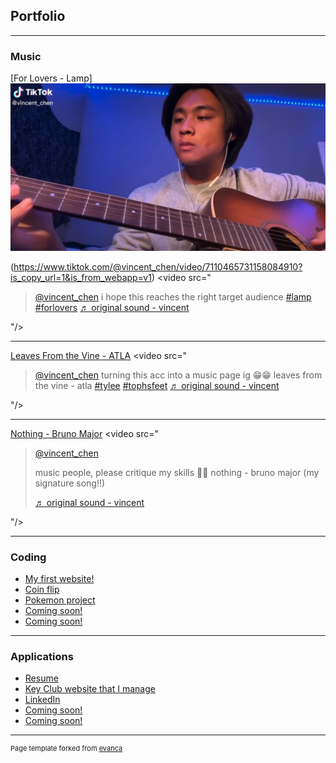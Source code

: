 ## Portfolio

---

### Music

[For Lovers - Lamp]
[![IMAGE_ALT](images/lamp.png)](https://www.tiktok.com/@vincent_chen/video/7110465731158084910?is_copy_url=1&is_from_webapp=v1)

(https://www.tiktok.com/@vincent_chen/video/7110465731158084910?is_copy_url=1&is_from_webapp=v1)
<video src="<blockquote class="tiktok-embed" cite="https://www.tiktok.com/@vincent_chen/video/7110465731158084910" data-video-id="7110465731158084910" style="max-width: 605px;min-width: 325px;" > <section> <a target="_blank" title="@vincent_chen" href="https://www.tiktok.com/@vincent_chen">@vincent_chen</a> i hope this reaches the right target audience <a title="lamp" target="_blank" href="https://www.tiktok.com/tag/lamp">#lamp</a> <a title="forlovers" target="_blank" href="https://www.tiktok.com/tag/forlovers">#forlovers</a> <a target="_blank" title="♬ original sound - vincent" href="https://www.tiktok.com/music/original-sound-7110465666302151470">♬ original sound - vincent</a> </section> </blockquote> <script async src="https://www.tiktok.com/embed.js"></script>"/>

---
[Leaves From the Vine - ATLA](https://www.tiktok.com/@vincent_chen/video/7110908009454259499?is_copy_url=1&is_from_webapp=v1)
<video src="<blockquote class="tiktok-embed" cite="https://www.tiktok.com/@vincent_chen/video/7110908009454259499" data-video-id="7110908009454259499" style="max-width: 605px;min-width: 325px;" > <section> <a target="_blank" title="@vincent_chen" href="https://www.tiktok.com/@vincent_chen">@vincent_chen</a> turning this acc into a music page ig 😁😁                leaves from the vine - atla <a title="tylee" target="_blank" href="https://www.tiktok.com/tag/tylee">#tylee</a> <a title="tophsfeet" target="_blank" href="https://www.tiktok.com/tag/tophsfeet">#tophsfeet</a> <a target="_blank" title="♬ original sound - vincent" href="https://www.tiktok.com/music/original-sound-7110907853875022635">♬ original sound - vincent</a> </section> </blockquote> <script async src="https://www.tiktok.com/embed.js"></script>"/>

---
[Nothing - Bruno Major](https://www.tiktok.com/@vincent_chen/video/7110909374318710062?is_copy_url=1&is_from_webapp=v1)
<video src="<blockquote class="tiktok-embed" cite="https://www.tiktok.com/@vincent_chen/video/7110909374318710062" data-video-id="7110909374318710062" style="max-width: 605px;min-width: 325px;" > <section> <a target="_blank" title="@vincent_chen" href="https://www.tiktok.com/@vincent_chen">@vincent_chen</a> <p>music people, please critique my skills 🙏🙏                                 nothing - bruno major (my signature song!!)</p> <a target="_blank" title="♬ original sound - vincent" href="https://www.tiktok.com/music/original-sound-7110909224288258858">♬ original sound - vincent</a> </section> </blockquote> <script async src="https://www.tiktok.com/embed.js"></script>"/>

---

### Coding

- [My first website!](https://wvcs.github.io/website-vincentchen-1/)
- [Coin flip](https://github.com/vincentchen1/python-coin-flip.git)
- [Pokemon project](https://github.com/vincentchen1/python-final-project.git)
- [Coming soon!](http://example.com/)
- [Coming soon!](http://example.com/)

---

### Applications


- [Resume](https://docs.google.com/document/d/1J3LgvPDgcsL9NDEbqfkGGhut_S6L8Av8ei8tDFrb1hw/edit?usp=sharing)
- [Key Club website that I manage](https://wvkeyclub.wixsite.com/wvkeyclub)
- [LinkedIn](https://www.linkedin.com/in/vincent-chen-a89b63217/)
- [Coming soon!](http://example.com/)
- [Coming soon!](http://example.com/)



---
<p style="font-size:11px">Page template forked from <a href="https://github.com/evanca/quick-portfolio">evanca</a></p>
<!-- Remove above link if you don't want to attibute -->
